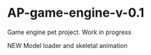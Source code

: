 # AP-game-engine-v-0.1
Game engine pet project. Work in progress

NEW
Model loader and skeletal animation 
